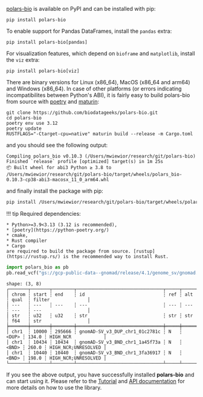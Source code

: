 [polars-bio](https://pypi.org/project/polars-bio/) is available on PyPI and can be installed with pip:
```shell
pip install polars-bio
```
To enable support for Pandas DataFrames, install the `pandas` extra:
```shell
pip install polars-bio[pandas]
```
For visualization features, which depend on `bioframe` and `matplotlib`, install the `viz` extra:
```shell
pip install polars-bio[viz]
```
There are binary versions for Linux (x86_64), MacOS (x86_64 and arm64) and Windows (x86_64).
In case of other platforms (or errors indicating incompatibilites between Python's ABI), it is fairly easy to build polars-bio from source with [poetry](https://python-poetry.org/) and [maturin](https://github.com/PyO3/maturin):
```shell
git clone https://github.com/biodatageeks/polars-bio.git
cd polars-bio
poetry env use 3.12
poetry update
RUSTFLAGS="-Ctarget-cpu=native" maturin build --release -m Cargo.toml
```
and you should see the following output:
```shell
Compiling polars_bio v0.10.3 (/Users/mwiewior/research/git/polars-bio)
Finished `release` profile [optimized] target(s) in 1m 25s
📦 Built wheel for abi3 Python ≥ 3.8 to /Users/mwiewior/research/git/polars-bio/target/wheels/polars_bio-0.10.3-cp38-abi3-macosx_11_0_arm64.whl
```
and finally install the package with pip:
```bash
pip install /Users/mwiewior/research/git/polars-bio/target/wheels/polars_bio-0.10.3-cp38-abi3-macosx_11_0_arm64.whl
```
!!! tip
    Required dependencies:

    * Python>=3.9<3.13 (3.12 is recommended),
    * [poetry](https://python-poetry.org/)
    * cmake,
    * Rust compiler
    * Cargo
    are required to build the package from source. [rustup](https://rustup.rs/) is the recommended way to install Rust.


```python
import polars_bio as pb
pb.read_vcf("gs://gcp-public-data--gnomad/release/4.1/genome_sv/gnomad.v4.1.sv.sites.vcf.gz", compression_type="bgz").limit(3).collect()
```

```shell
shape: (3, 8)
┌───────┬───────┬────────┬────────────────────────────────┬─────┬───────┬───────┬─────────────────────┐
│ chrom ┆ start ┆ end    ┆ id                             ┆ ref ┆ alt   ┆ qual  ┆ filter              │
│ ---   ┆ ---   ┆ ---    ┆ ---                            ┆ --- ┆ ---   ┆ ---   ┆ ---                 │
│ str   ┆ u32   ┆ u32    ┆ str                            ┆ str ┆ str   ┆ f64   ┆ str                 │
╞═══════╪═══════╪════════╪════════════════════════════════╪═════╪═══════╪═══════╪═════════════════════╡
│ chr1  ┆ 10000 ┆ 295666 ┆ gnomAD-SV_v3_DUP_chr1_01c2781c ┆ N   ┆ <DUP> ┆ 134.0 ┆ HIGH_NCR            │
│ chr1  ┆ 10434 ┆ 10434  ┆ gnomAD-SV_v3_BND_chr1_1a45f73a ┆ N   ┆ <BND> ┆ 260.0 ┆ HIGH_NCR;UNRESOLVED │
│ chr1  ┆ 10440 ┆ 10440  ┆ gnomAD-SV_v3_BND_chr1_3fa36917 ┆ N   ┆ <BND> ┆ 198.0 ┆ HIGH_NCR;UNRESOLVED │
└───────┴───────┴────────┴────────────────────────────────┴─────┴───────┴───────┴─────────────────────┘

```

If you see the above output, you have successfully installed **polars-bio** and can start using it. Please refer to the [Tutorial](
/polars-bio/notebooks/tutorial/) and [API documentation](/polars-bio/api/) for more details on how to use the library.